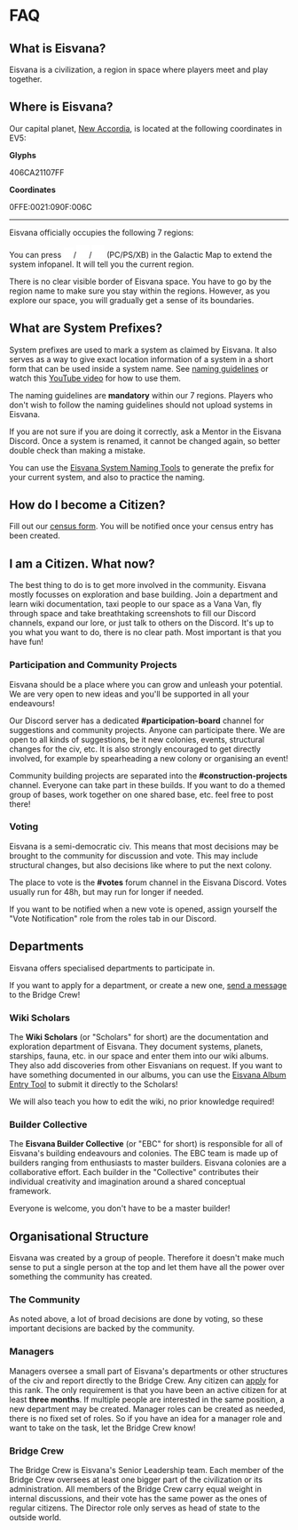 <style module="keys" lang="scss">
.image {
  display: inline;
  vertical-align: middle;
}
</style>

# FAQ

## What is Eisvana?

Eisvana is a civilization, a region in space where players meet and play together.

## Where is Eisvana?

Our capital planet, [New Accordia](https://nomanssky.fandom.com/wiki/New_Accordia), is located at the following coordinates in EV5:

**Glyphs**

<span class="glyphs">406CA21107FF</span>

**Coordinates**

0FFE:0021:090F:006C

---

Eisvana officially occupies the following 7 regions:

<!--@include: ../parts/regionTable.md-->

You can press <img :class="keys.image" src="/icons/KEY.R.png" width="18" />/<img :class="keys.image" src="/icons/PSBUTTON.TRIANGLE.png" width="23" />/<img :class="keys.image" src="/icons/XBOXBUTTON.A.png" width="23" /> (PC/PS/XB) in the Galactic Map to extend the system infopanel. It will tell you the current region.

There is no clear visible border of Eisvana space. You have to go by the region name to make sure you stay within the regions. However, as you explore our space, you will gradually get a sense of its boundaries.

## What are System Prefixes?

System prefixes are used to mark a system as claimed by Eisvana. It also serves as a way to give exact location information of a system in a short form that can be used inside a system name. See [naming guidelines](./naming) or watch this [YouTube video](https://youtu.be/NVvuGCMsKGg) for how to use them.

The naming guidelines are **mandatory** within our 7 regions. Players who don't wish to follow the naming guidelines should not upload systems in Eisvana.

If you are not sure if you are doing it correctly, ask a Mentor in the Eisvana Discord. Once a system is renamed, it cannot be changed again, so better double check than making a mistake.

You can use the [Eisvana System Naming Tools](https://eisvana.github.io/Eisvana-System-Naming-Tools/) to generate the prefix for your current system, and also to practice the naming.

## How do I become a Citizen?

Fill out our [census form](https://census.eisvana.com/form.html). You will be notified once your census entry has been created.

## I am a Citizen. What now?

The best thing to do is to get more involved in the community. Eisvana mostly focusses on exploration and base building. Join a department and learn wiki documentation, taxi people to our space as a Vana Van, fly through space and take breathtaking screenshots to fill our Discord channels, expand our lore, or just talk to others on the Discord. It's up to you what you want to do, there is no clear path. Most important is that you have fun!

### Participation and Community Projects

Eisvana should be a place where you can grow and unleash your potential. We are very open to new ideas and you'll be supported in all your endeavours!

Our Discord server has a dedicated **#participation-board** channel for suggestions and community projects. Anyone can participate there. We are open to all kinds of suggestions, be it new colonies, events, structural changes for the civ, etc. It is also strongly encouraged to get directly involved, for example by spearheading a new colony or organising an event!

Community building projects are separated into the **#construction-projects** channel. Everyone can take part in these builds. If you want to do a themed group of bases, work together on one shared base, etc. feel free to post there!

### Voting

Eisvana is a semi-democratic civ. This means that most decisions may be brought to the community for discussion and vote. This may include structural changes, but also decisions like where to put the next colony.

The place to vote is the **#votes** forum channel in the Eisvana Discord. Votes usually run for 48h, but may run for longer if needed.

If you want to be notified when a new vote is opened, assign yourself the "Vote Notification" role from the roles tab in our Discord.

## Departments

Eisvana offers specialised departments to participate in.

If you want to apply for a department, or create a new one, [send a message](/services/contact) to the Bridge Crew!

### Wiki Scholars

The **Wiki Scholars** (or "Scholars" for short) are the documentation and exploration department of Eisvana. They document systems, planets, starships, fauna, etc. in our space and enter them into our wiki albums. They also add discoveries from other Eisvanians on request. If you want to have something documented in our albums, you can use the [Eisvana Album Entry Tool](https://eisvana.github.io/Eisvana-Album-Entry/) to submit it directly to the Scholars!

We will also teach you how to edit the wiki, no prior knowledge required!

### Builder Collective

The **Eisvana Builder Collective** (or "EBC" for short) is responsible for all of Eisvana's building endeavours and colonies. The EBC team is made up of builders ranging from enthusiasts to master builders. Eisvana colonies are a collaborative effort. Each builder in the "Collective" contributes their individual creativity and imagination around a shared conceptual framework.

Everyone is welcome, you don't have to be a master builder!

## Organisational Structure

Eisvana was created by a group of people. Therefore it doesn't make much sense to put a single person at the top and let them have all the power over something the community has created.

### The Community

As noted above, a lot of broad decisions are done by voting, so these important decisions are backed by the community.

### Managers

Managers oversee a small part of Eisvana's departments or other structures of the civ and report directly to the Bridge Crew. Any citizen can [apply](/services/contact) for this rank. The only requirement is that you have been an active citizen for at least **three months**. If multiple people are interested in the same position, a new department may be created. Manager roles can be created as needed, there is no fixed set of roles. So if you have an idea for a manager role and want to take on the task, let the Bridge Crew know!

### Bridge Crew

The Bridge Crew is Eisvana's Senior Leadership team. Each member of the Bridge Crew oversees at least one bigger part of the civilization or its administration. All members of the Bridge Crew carry equal weight in internal discussions, and their vote has the same power as the ones of regular citizens. The Director role only serves as head of state to the outside world.
